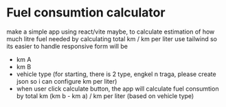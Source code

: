 # Fuel consumtion calculator
make a simple app using react/vite maybe, to calculate estimation of how much litre fuel needed by calculating total km / km per liter
use tailwind so its easier to handle responsive
form will be 
- km A
- km B
- vehicle type (for starting, there is 2 type, engkel n traga, please create json so i can configure km per liter)
- when user click calculate button, the app will calculate fuel consumtion by total km (km b - km a) / km per liter (based on vehicle type)